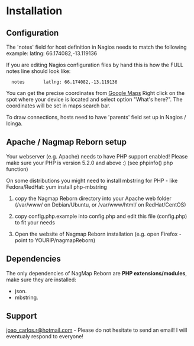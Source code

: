 # Installation

## Configuration

The 'notes' field for host definition in Nagios needs to match the following example:
  latlng: 66.174082,-13.119136

If you are editing Nagios configuration files by hand this is how the FULL notes
line should look like:
```
  notes       latlng: 66.174082,-13.119136
```

You can get the precise coordinates from [Google Maps](http://maps.google.com)
Right click on the spot where your device is located and select option "What's here?".
The coordinates will be set in maps search bar.

To draw connections, hosts need to have 'parents' field set up in Nagios / Icinga.

## Apache / Nagmap Reborn setup

Your webserver (e.g. Apache) needs to have PHP support enabled!
Please make sure your PHP is version 5.2.0 and above :) (see phpinfo() php function)

On some distributions you might need to install mbstring for PHP - like Fedora/RedHat:
yum install php-mbstring

1) copy the Nagmap Reborn directory into your Apache web folder
   (/var/www/ on Debian/Ubuntu, or /var/www/html/ on RedHat/CentOS)

2) copy config.php.example into config.php and edit this file (config.php)
   to fit your needs

3) Open the website of Nagmap Reborn installation
   (e.g. open Firefox - point to YOURIP/nagmapReborn)

## Dependencies
The only dependencies of NagMap Reborn are **PHP extensions/modules**, make sure they are installed:

* json.
* mbstring.

## Support

joao_carlos.r@hotmail.com - Please do not hesitate to send an email!
I will eventualy respond to everyone!